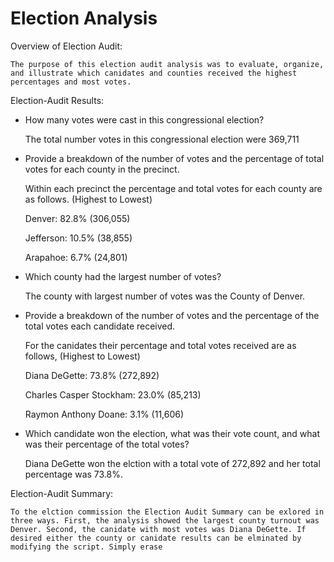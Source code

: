# Election Analysis

Overview of Election Audit: 

    The purpose of this election audit analysis was to evaluate, organize, and illustrate which canidates and counties received the highest percentages and most votes. 

Election-Audit Results:

- How many votes were cast in this congressional election?

    The total number votes in this congressional election were 369,711

- Provide a breakdown of the number of votes and the percentage of    total votes for each county in the precinct.

    Within each precinct the percentage and total votes for each county are as follows. (Highest to Lowest)

    Denver: 82.8% (306,055)

    Jefferson: 10.5% (38,855)
    
    Arapahoe: 6.7% (24,801)

- Which county had the largest number of votes?

    The county with largest number of votes was the County of Denver. 

- Provide a breakdown of the number of votes and the percentage of the total votes each candidate received.

    For the canidates their percentage and total votes received are as follows, (Highest to Lowest)

    Diana DeGette: 73.8% (272,892)

    Charles Casper Stockham: 23.0% (85,213)

    Raymon Anthony Doane: 3.1% (11,606) 

- Which candidate won the election, what was their vote count, and what was their percentage of the total votes?

    Diana DeGette won the elction with a total vote of 272,892 and her total percentage was 73.8%. 

Election-Audit Summary: 

    To the elction commission the Election Audit Summary can be exlored in three ways. First, the analysis showed the largest county turnout was Denver. Second, the canidate with most votes was Diana DeGette. If desired either the county or canidate results can be elminated by modifying the script. Simply erase 



